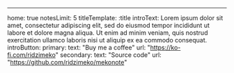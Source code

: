 ---
home: true
notesLimit: 5
titleTemplate: :title
introText: Lorem ipsum dolor sit amet, consectetur adipiscing elit, sed do eiusmod tempor incididunt ut labore et dolore magna aliqua. Ut enim ad minim veniam, quis nostrud exercitation ullamco laboris nisi ut aliquip ex ea commodo consequat. 
introButton: 
    primary: 
        text: "Buy me a coffee"
        url: "https://ko-fi.com/ridzimeko"
    secondary:
        text: "Source code"
        url: "https://github.com/ridzimeko/mekonote"

